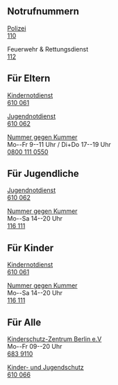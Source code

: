 ## Notrufnummern

[Polizei](https://www.polizei.de)<br>
[110](tel:+4930110)

Feuerwehr & Rettungsdienst<br>
[112](tel:+4930112)


## Für Eltern

[Kindernotdienst](https://www.berliner-notdienst-kinderschutz.de/kinder.html)<br>
[610 061](tel:+4930610061)

[Jugendnotdienst](https://www.berliner-notdienst-kinderschutz.de/jugend.html)<br>
[610 062](tel:+4930610062)

<!-- ![](images/external_link_16.png) //-->
[Nummer gegen Kummer](https://www.nummergegenkummer.de/elterntelefon.html)<br>
Mo--Fr 9--11 Uhr / Di+Do 17--19 Uhr<br>
[0800 111 0550](tel:+498001110550)


## Für Jugendliche

[Jugendnotdienst](https://www.berliner-notdienst-kinderschutz.de/jugend.html)<br>
[610 062](tel:+4930610062)

[Nummer gegen Kummer](https://www.nummergegenkummer.de/kinder-und-jugendtelefon.html)<br>
Mo--Sa 14--20 Uhr<br>
[116 111](tel:+4930116111)


## Für Kinder

[Kindernotdienst](https://www.berliner-notdienst-kinderschutz.de/kinder.html)<br>
[610 061](tel:+4930610061)

[Nummer gegen Kummer](https://www.nummergegenkummer.de/kinder-und-jugendtelefon.html)<br>
Mo--Sa 14--20 Uhr<br>
[116 111](tel:+4930116111)


## Für Alle

[Kinderschutz-Zentrum Berlin e.V](https://www.kinderschutz-zentrum-berlin.de/telefonberatung.php)<br>
Mo--Fr 09--20 Uhr<br>
[683 9110](tel:+49306839110)

[Kinder- und Jugendschutz](https://www.berliner-notdienst-kinderschutz.de/hotline.html)<br>
[610 066](tel:+4930610066)